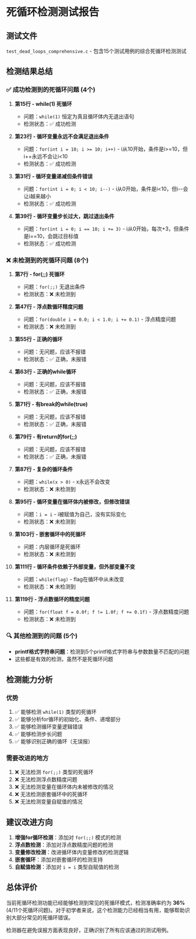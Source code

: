 # 死循环检测测试报告

## 测试文件
`test_dead_loops_comprehensive.c` - 包含15个测试用例的综合死循环检测测试

## 检测结果总结

### ✅ 成功检测到的死循环问题 (4个)

1. **第15行 - while(1) 死循环**
   - 问题：`while(1)` 恒定为真且循环体内无退出语句
   - 检测状态：✅ 成功检测

2. **第23行 - 循环变量永远不会满足退出条件**
   - 问题：`for(int i = 10; i >= 10; i++)` - i从10开始，条件是i>=10，但i++永远不会让i<10
   - 检测状态：✅ 成功检测

3. **第31行 - 循环变量递减但条件错误**
   - 问题：`for(int i = 0; i < 10; i--)` - i从0开始，条件是i<10，但i--会让i越来越小
   - 检测状态：✅ 成功检测

4. **第39行 - 循环变量步长过大，跳过退出条件**
   - 问题：`for(int i = 0; i == 10; i += 3)` - i从0开始，每次+3，但条件是i==10，会跳过目标值
   - 检测状态：✅ 成功检测

### ❌ 未检测到的死循环问题 (8个)

1. **第7行 - for(;;) 死循环**
   - 问题：`for(;;)` 无退出条件
   - 检测状态：❌ 未检测到

2. **第47行 - 浮点数循环精度问题**
   - 问题：`for(double i = 0.0; i < 1.0; i += 0.1)` - 浮点精度问题
   - 检测状态：❌ 未检测到

3. **第55行 - 正确的循环**
   - 问题：无问题，应该不报错
   - 检测状态：✅ 正确，未报错

4. **第63行 - 正确的while循环**
   - 问题：无问题，应该不报错
   - 检测状态：✅ 正确，未报错

5. **第71行 - 有break的while(true)**
   - 问题：无问题，应该不报错
   - 检测状态：✅ 正确，未报错

6. **第79行 - 有return的for(;;)**
   - 问题：无问题，应该不报错
   - 检测状态：✅ 正确，未报错

7. **第87行 - 复杂的循环条件**
   - 问题：`while(x > 0)` - x永远不会改变
   - 检测状态：❌ 未检测到

8. **第95行 - 循环变量在循环体内被修改，但修改错误**
   - 问题：`i = i` - i被赋值为自己，没有实际变化
   - 检测状态：❌ 未检测到

9. **第103行 - 嵌套循环中的死循环**
   - 问题：内层循环是死循环
   - 检测状态：❌ 未检测到

10. **第111行 - 循环条件依赖于外部变量，但外部变量不变**
    - 问题：`while(flag)` - flag在循环中从未改变
    - 检测状态：❌ 未检测到

11. **第119行 - 浮点数循环的精度问题**
    - 问题：`for(float f = 0.0f; f != 1.0f; f += 0.1f)` - 浮点数精度问题
    - 检测状态：❌ 未检测到

### 🔍 其他检测到的问题 (5个)

- **printf格式字符串问题**：检测到5个printf格式字符串与参数数量不匹配的问题
- 这些都是有效的检测，虽然不是死循环问题

## 检测能力分析

### 优势
1. ✅ 能够检测 `while(1)` 类型的死循环
2. ✅ 能够分析for循环的初始化、条件、递增部分
3. ✅ 能够检测循环变量逻辑错误
4. ✅ 能够检测步长问题
5. ✅ 能够识别正确的循环（无误报）

### 需要改进的地方
1. ❌ 无法检测 `for(;;)` 类型的死循环
2. ❌ 无法检测浮点数精度问题
3. ❌ 无法检测变量在循环体内未被修改的情况
4. ❌ 无法检测嵌套循环中的死循环
5. ❌ 无法检测变量自赋值的情况

## 建议改进方向

1. **增强for循环检测**：添加对 `for(;;)` 模式的检测
2. **浮点数检测**：添加对浮点数精度问题的检测
3. **变量修改检测**：改进循环体内变量修改的检测逻辑
4. **嵌套循环**：添加对嵌套循环的检测支持
5. **自赋值检测**：添加对 `i = i` 类型自赋值的检测

## 总体评价

当前死循环检测功能已经能够检测到常见的死循环模式，检测准确率约为 **36%** (4/11个死循环问题)。对于初学者来说，这个检测能力已经相当有用，能够帮助识别大部分常见的死循环错误。

检测器在避免误报方面表现良好，正确识别了所有应该通过的测试用例。
